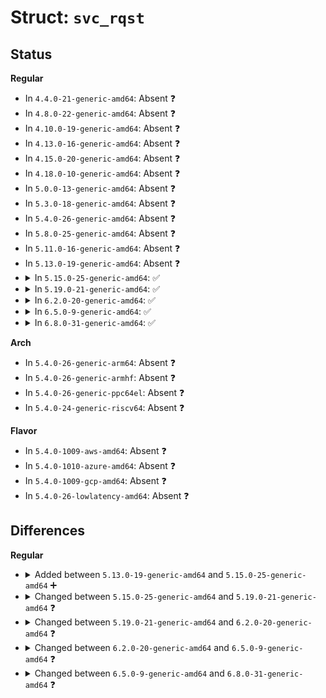 # Struct: <code>svc_rqst</code>

## Status
<b>Regular</b>
<ul>
<li>
In <code>4.4.0-21-generic-amd64</code>: Absent ❓
</li>
<li>
In <code>4.8.0-22-generic-amd64</code>: Absent ❓
</li>
<li>
In <code>4.10.0-19-generic-amd64</code>: Absent ❓
</li>
<li>
In <code>4.13.0-16-generic-amd64</code>: Absent ❓
</li>
<li>
In <code>4.15.0-20-generic-amd64</code>: Absent ❓
</li>
<li>
In <code>4.18.0-10-generic-amd64</code>: Absent ❓
</li>
<li>
In <code>5.0.0-13-generic-amd64</code>: Absent ❓
</li>
<li>
In <code>5.3.0-18-generic-amd64</code>: Absent ❓
</li>
<li>
In <code>5.4.0-26-generic-amd64</code>: Absent ❓
</li>
<li>
In <code>5.8.0-25-generic-amd64</code>: Absent ❓
</li>
<li>
In <code>5.11.0-16-generic-amd64</code>: Absent ❓
</li>
<li>
In <code>5.13.0-19-generic-amd64</code>: Absent ❓
</li>
<li>
<details>
<summary>In <code>5.15.0-25-generic-amd64</code>: ✅</summary>

```c
struct svc_rqst {
    struct list_head rq_all;
    struct callback_head rq_rcu_head;
    struct svc_xprt * rq_xprt;
    struct __kernel_sockaddr_storage rq_addr;
    size_t rq_addrlen;
    struct __kernel_sockaddr_storage rq_daddr;
    size_t rq_daddrlen;
    struct svc_serv * rq_server;
    struct svc_pool * rq_pool;
    const struct svc_procedure * rq_procinfo;
    struct auth_ops * rq_authop;
    struct svc_cred rq_cred;
    void * rq_xprt_ctxt;
    struct svc_deferred_req * rq_deferred;
    size_t rq_xprt_hlen;
    struct xdr_buf rq_arg;
    struct xdr_stream rq_arg_stream;
    struct xdr_stream rq_res_stream;
    struct page * rq_scratch_page;
    struct xdr_buf rq_res;
    struct page *[260] rq_pages;
    struct page * * rq_respages;
    struct page * * rq_next_page;
    struct page * * rq_page_end;
    struct pagevec rq_pvec;
    struct kvec[259] rq_vec;
    struct bio_vec[259] rq_bvec;
    __be32 rq_xid;
    u32 rq_prog;
    u32 rq_vers;
    u32 rq_proc;
    u32 rq_prot;
    int rq_cachetype;
    long unsigned int rq_flags;
    ktime_t rq_qtime;
    void * rq_argp;
    void * rq_resp;
    void * rq_auth_data;
    __be32 rq_auth_stat;
    int rq_auth_slack;
    int rq_reserved;
    ktime_t rq_stime;
    struct cache_req rq_chandle;
    struct auth_domain * rq_client;
    struct auth_domain * rq_gssclient;
    struct svc_cacherep * rq_cacherep;
    struct task_struct * rq_task;
    spinlock_t rq_lock;
    struct net * rq_bc_net;
    void * * rq_lease_breaker;
}
```
</details>
</li>
<li>
<details>
<summary>In <code>5.19.0-21-generic-amd64</code>: ✅</summary>

```c
struct svc_rqst {
    struct list_head rq_all;
    struct callback_head rq_rcu_head;
    struct svc_xprt * rq_xprt;
    struct __kernel_sockaddr_storage rq_addr;
    size_t rq_addrlen;
    struct __kernel_sockaddr_storage rq_daddr;
    size_t rq_daddrlen;
    struct svc_serv * rq_server;
    struct svc_pool * rq_pool;
    const struct svc_procedure * rq_procinfo;
    struct auth_ops * rq_authop;
    struct svc_cred rq_cred;
    void * rq_xprt_ctxt;
    struct svc_deferred_req * rq_deferred;
    struct xdr_buf rq_arg;
    struct xdr_stream rq_arg_stream;
    struct xdr_stream rq_res_stream;
    struct page * rq_scratch_page;
    struct xdr_buf rq_res;
    struct page *[260] rq_pages;
    struct page * * rq_respages;
    struct page * * rq_next_page;
    struct page * * rq_page_end;
    struct pagevec rq_pvec;
    struct kvec[259] rq_vec;
    struct bio_vec[259] rq_bvec;
    __be32 rq_xid;
    u32 rq_prog;
    u32 rq_vers;
    u32 rq_proc;
    u32 rq_prot;
    int rq_cachetype;
    long unsigned int rq_flags;
    ktime_t rq_qtime;
    void * rq_argp;
    void * rq_resp;
    void * rq_auth_data;
    __be32 rq_auth_stat;
    int rq_auth_slack;
    int rq_reserved;
    ktime_t rq_stime;
    struct cache_req rq_chandle;
    struct auth_domain * rq_client;
    struct auth_domain * rq_gssclient;
    struct svc_cacherep * rq_cacherep;
    struct task_struct * rq_task;
    spinlock_t rq_lock;
    struct net * rq_bc_net;
    void * * rq_lease_breaker;
}
```
</details>
</li>
<li>
<details>
<summary>In <code>6.2.0-20-generic-amd64</code>: ✅</summary>

```c
struct svc_rqst {
    struct list_head rq_all;
    struct callback_head rq_rcu_head;
    struct svc_xprt * rq_xprt;
    struct __kernel_sockaddr_storage rq_addr;
    size_t rq_addrlen;
    struct __kernel_sockaddr_storage rq_daddr;
    size_t rq_daddrlen;
    struct svc_serv * rq_server;
    struct svc_pool * rq_pool;
    const struct svc_procedure * rq_procinfo;
    struct auth_ops * rq_authop;
    struct svc_cred rq_cred;
    void * rq_xprt_ctxt;
    struct svc_deferred_req * rq_deferred;
    struct xdr_buf rq_arg;
    struct xdr_stream rq_arg_stream;
    struct xdr_stream rq_res_stream;
    struct page * rq_scratch_page;
    struct xdr_buf rq_res;
    struct page *[260] rq_pages;
    struct page * * rq_respages;
    struct page * * rq_next_page;
    struct page * * rq_page_end;
    struct pagevec rq_pvec;
    struct kvec[259] rq_vec;
    struct bio_vec[259] rq_bvec;
    __be32 rq_xid;
    u32 rq_prog;
    u32 rq_vers;
    u32 rq_proc;
    u32 rq_prot;
    int rq_cachetype;
    long unsigned int rq_flags;
    ktime_t rq_qtime;
    void * rq_argp;
    void * rq_resp;
    void * rq_auth_data;
    __be32 rq_auth_stat;
    int rq_auth_slack;
    int rq_reserved;
    ktime_t rq_stime;
    struct cache_req rq_chandle;
    struct auth_domain * rq_client;
    struct auth_domain * rq_gssclient;
    struct svc_cacherep * rq_cacherep;
    struct task_struct * rq_task;
    struct net * rq_bc_net;
    void * * rq_lease_breaker;
}
```
</details>
</li>
<li>
<details>
<summary>In <code>6.5.0-9-generic-amd64</code>: ✅</summary>

```c
struct svc_rqst {
    struct list_head rq_all;
    struct callback_head rq_rcu_head;
    struct svc_xprt * rq_xprt;
    struct __kernel_sockaddr_storage rq_addr;
    size_t rq_addrlen;
    struct __kernel_sockaddr_storage rq_daddr;
    size_t rq_daddrlen;
    struct svc_serv * rq_server;
    struct svc_pool * rq_pool;
    const struct svc_procedure * rq_procinfo;
    struct auth_ops * rq_authop;
    struct svc_cred rq_cred;
    void * rq_xprt_ctxt;
    struct svc_deferred_req * rq_deferred;
    struct xdr_buf rq_arg;
    struct xdr_stream rq_arg_stream;
    struct xdr_stream rq_res_stream;
    struct page * rq_scratch_page;
    struct xdr_buf rq_res;
    struct page *[260] rq_pages;
    struct page * * rq_respages;
    struct page * * rq_next_page;
    struct page * * rq_page_end;
    struct folio_batch rq_fbatch;
    struct kvec[259] rq_vec;
    struct bio_vec[259] rq_bvec;
    __be32 rq_xid;
    u32 rq_prog;
    u32 rq_vers;
    u32 rq_proc;
    u32 rq_prot;
    int rq_cachetype;
    long unsigned int rq_flags;
    ktime_t rq_qtime;
    void * rq_argp;
    void * rq_resp;
    __be32 * rq_accept_statp;
    void * rq_auth_data;
    __be32 rq_auth_stat;
    int rq_auth_slack;
    int rq_reserved;
    ktime_t rq_stime;
    struct cache_req rq_chandle;
    struct auth_domain * rq_client;
    struct auth_domain * rq_gssclient;
    struct svc_cacherep * rq_cacherep;
    struct task_struct * rq_task;
    struct net * rq_bc_net;
    void * * rq_lease_breaker;
}
```
</details>
</li>
<li>
<details>
<summary>In <code>6.8.0-31-generic-amd64</code>: ✅</summary>

```c
struct svc_rqst {
    struct list_head rq_all;
    struct llist_node rq_idle;
    struct callback_head rq_rcu_head;
    struct svc_xprt * rq_xprt;
    struct __kernel_sockaddr_storage rq_addr;
    size_t rq_addrlen;
    struct __kernel_sockaddr_storage rq_daddr;
    size_t rq_daddrlen;
    struct svc_serv * rq_server;
    struct svc_pool * rq_pool;
    const struct svc_procedure * rq_procinfo;
    struct auth_ops * rq_authop;
    struct svc_cred rq_cred;
    void * rq_xprt_ctxt;
    struct svc_deferred_req * rq_deferred;
    struct xdr_buf rq_arg;
    struct xdr_stream rq_arg_stream;
    struct xdr_stream rq_res_stream;
    struct page * rq_scratch_page;
    struct xdr_buf rq_res;
    struct page *[260] rq_pages;
    struct page * * rq_respages;
    struct page * * rq_next_page;
    struct page * * rq_page_end;
    struct folio_batch rq_fbatch;
    struct kvec[259] rq_vec;
    struct bio_vec[259] rq_bvec;
    __be32 rq_xid;
    u32 rq_prog;
    u32 rq_vers;
    u32 rq_proc;
    u32 rq_prot;
    int rq_cachetype;
    long unsigned int rq_flags;
    ktime_t rq_qtime;
    void * rq_argp;
    void * rq_resp;
    __be32 * rq_accept_statp;
    void * rq_auth_data;
    __be32 rq_auth_stat;
    int rq_auth_slack;
    int rq_reserved;
    ktime_t rq_stime;
    struct cache_req rq_chandle;
    struct auth_domain * rq_client;
    struct auth_domain * rq_gssclient;
    struct task_struct * rq_task;
    struct net * rq_bc_net;
    long unsigned int bc_to_initval;
    unsigned int bc_to_retries;
    void * * rq_lease_breaker;
    unsigned int rq_status_counter;
}
```
</details>
</li>
</ul>
<b>Arch</b>
<ul>
<li>
In <code>5.4.0-26-generic-arm64</code>: Absent ❓
</li>
<li>
In <code>5.4.0-26-generic-armhf</code>: Absent ❓
</li>
<li>
In <code>5.4.0-26-generic-ppc64el</code>: Absent ❓
</li>
<li>
In <code>5.4.0-24-generic-riscv64</code>: Absent ❓
</li>
</ul>
<b>Flavor</b>
<ul>
<li>
In <code>5.4.0-1009-aws-amd64</code>: Absent ❓
</li>
<li>
In <code>5.4.0-1010-azure-amd64</code>: Absent ❓
</li>
<li>
In <code>5.4.0-1009-gcp-amd64</code>: Absent ❓
</li>
<li>
In <code>5.4.0-26-lowlatency-amd64</code>: Absent ❓
</li>
</ul>

## Differences
<b>Regular</b>
<ul>
<li>
<details>
<summary>Added between <code>5.13.0-19-generic-amd64</code> and <code>5.15.0-25-generic-amd64</code> ➕</summary>

```c
struct svc_rqst {
    struct list_head rq_all;
    struct callback_head rq_rcu_head;
    struct svc_xprt * rq_xprt;
    struct __kernel_sockaddr_storage rq_addr;
    size_t rq_addrlen;
    struct __kernel_sockaddr_storage rq_daddr;
    size_t rq_daddrlen;
    struct svc_serv * rq_server;
    struct svc_pool * rq_pool;
    const struct svc_procedure * rq_procinfo;
    struct auth_ops * rq_authop;
    struct svc_cred rq_cred;
    void * rq_xprt_ctxt;
    struct svc_deferred_req * rq_deferred;
    size_t rq_xprt_hlen;
    struct xdr_buf rq_arg;
    struct xdr_stream rq_arg_stream;
    struct xdr_stream rq_res_stream;
    struct page * rq_scratch_page;
    struct xdr_buf rq_res;
    struct page *[260] rq_pages;
    struct page * * rq_respages;
    struct page * * rq_next_page;
    struct page * * rq_page_end;
    struct pagevec rq_pvec;
    struct kvec[259] rq_vec;
    struct bio_vec[259] rq_bvec;
    __be32 rq_xid;
    u32 rq_prog;
    u32 rq_vers;
    u32 rq_proc;
    u32 rq_prot;
    int rq_cachetype;
    long unsigned int rq_flags;
    ktime_t rq_qtime;
    void * rq_argp;
    void * rq_resp;
    void * rq_auth_data;
    __be32 rq_auth_stat;
    int rq_auth_slack;
    int rq_reserved;
    ktime_t rq_stime;
    struct cache_req rq_chandle;
    struct auth_domain * rq_client;
    struct auth_domain * rq_gssclient;
    struct svc_cacherep * rq_cacherep;
    struct task_struct * rq_task;
    spinlock_t rq_lock;
    struct net * rq_bc_net;
    void * * rq_lease_breaker;
}
```
</details>
</li>
<li>
<details>
<summary>Changed between <code>5.15.0-25-generic-amd64</code> and <code>5.19.0-21-generic-amd64</code> ❓</summary>
<ul>
<li>
<b>Field removed. </b>
<code>size_t rq_xprt_hlen</code>
</li>
</ul>
</details>
</li>
<li>
<details>
<summary>Changed between <code>5.19.0-21-generic-amd64</code> and <code>6.2.0-20-generic-amd64</code> ❓</summary>
<ul>
<li>
<b>Field removed. </b>
<code>spinlock_t rq_lock</code>
</li>
</ul>
</details>
</li>
<li>
<details>
<summary>Changed between <code>6.2.0-20-generic-amd64</code> and <code>6.5.0-9-generic-amd64</code> ❓</summary>
<ul>
<li>
<b>Field added. </b>
<code>struct folio_batch rq_fbatch</code>
</li>
<li>
<b>Field added. </b>
<code>__be32 * rq_accept_statp</code>
</li>
<li>
<b>Field removed. </b>
<code>struct pagevec rq_pvec</code>
</li>
</ul>
</details>
</li>
<li>
<details>
<summary>Changed between <code>6.5.0-9-generic-amd64</code> and <code>6.8.0-31-generic-amd64</code> ❓</summary>
<ul>
<li>
<b>Field added. </b>
<code>struct llist_node rq_idle</code>
</li>
<li>
<b>Field added. </b>
<code>long unsigned int bc_to_initval</code>
</li>
<li>
<b>Field added. </b>
<code>unsigned int bc_to_retries</code>
</li>
<li>
<b>Field added. </b>
<code>unsigned int rq_status_counter</code>
</li>
<li>
<b>Field removed. </b>
<code>struct svc_cacherep * rq_cacherep</code>
</li>
</ul>
</details>
</li>
</ul>
